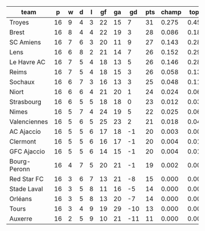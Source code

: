 |     team     | p  | w | d | l | gf | ga | gd  | pts | champ | top2  | top3  | top4  |  5-7  | bot4  | bot3  | bot2  |
|--------------|----|---|---|---|----|----|-----|-----|-------|-------|-------|-------|-------|-------|-------|-------|
| Troyes       | 16 | 9 | 4 | 3 | 22 | 15 |   7 |  31 | 0.275 | 0.451 | 0.581 | 0.686 | 0.193 | 0.000 | 0.000 | 0.000|
| Brest        | 16 | 8 | 4 | 4 | 22 | 19 |   3 |  28 | 0.086 | 0.182 | 0.285 | 0.384 | 0.273 | 0.006 | 0.002 | 0.000|
| SC Amiens    | 16 | 7 | 6 | 3 | 20 | 11 |   9 |  27 | 0.143 | 0.287 | 0.419 | 0.526 | 0.249 | 0.002 | 0.001 | 0.000|
| Lens         | 16 | 6 | 8 | 2 | 21 | 14 |   7 |  26 | 0.152 | 0.296 | 0.430 | 0.543 | 0.241 | 0.002 | 0.000 | 0.000|
| Le Havre AC  | 16 | 7 | 5 | 4 | 18 | 13 |   5 |  26 | 0.146 | 0.285 | 0.411 | 0.528 | 0.252 | 0.002 | 0.000 | 0.000|
| Reims        | 16 | 7 | 5 | 4 | 18 | 15 |   3 |  26 | 0.058 | 0.130 | 0.213 | 0.301 | 0.271 | 0.011 | 0.005 | 0.002|
| Sochaux      | 16 | 6 | 7 | 3 | 16 | 13 |   3 |  25 | 0.048 | 0.119 | 0.199 | 0.285 | 0.275 | 0.012 | 0.005 | 0.002|
| Niort        | 16 | 6 | 6 | 4 | 21 | 20 |   1 |  24 | 0.024 | 0.064 | 0.109 | 0.161 | 0.219 | 0.030 | 0.013 | 0.005|
| Strasbourg   | 16 | 6 | 5 | 5 | 18 | 18 |   0 |  23 | 0.012 | 0.032 | 0.063 | 0.106 | 0.170 | 0.057 | 0.029 | 0.011|
| Nimes        | 16 | 5 | 7 | 4 | 24 | 19 |   5 |  22 | 0.025 | 0.069 | 0.120 | 0.187 | 0.226 | 0.028 | 0.013 | 0.004|
| Valenciennes | 16 | 5 | 6 | 5 | 25 | 23 |   2 |  21 | 0.018 | 0.044 | 0.082 | 0.128 | 0.193 | 0.046 | 0.023 | 0.011|
| AC Ajaccio   | 16 | 5 | 5 | 6 | 17 | 18 |  -1 |  20 | 0.003 | 0.009 | 0.019 | 0.033 | 0.087 | 0.156 | 0.091 | 0.044|
| Clermont     | 16 | 5 | 5 | 6 | 16 | 17 |  -1 |  20 | 0.004 | 0.015 | 0.029 | 0.053 | 0.122 | 0.108 | 0.057 | 0.026|
| GFC Ajaccio  | 16 | 5 | 5 | 6 | 14 | 15 |  -1 |  20 | 0.004 | 0.012 | 0.025 | 0.044 | 0.109 | 0.121 | 0.065 | 0.028|
| Bourg-Peronn | 16 | 4 | 7 | 5 | 20 | 21 |  -1 |  19 | 0.002 | 0.007 | 0.014 | 0.029 | 0.084 | 0.174 | 0.096 | 0.044|
| Red Star FC  | 16 | 3 | 6 | 7 | 13 | 21 |  -8 |  15 | 0.000 | 0.001 | 0.001 | 0.003 | 0.014 | 0.515 | 0.373 | 0.233|
| Stade Laval  | 16 | 3 | 5 | 8 | 11 | 16 |  -5 |  14 | 0.000 | 0.001 | 0.001 | 0.003 | 0.011 | 0.532 | 0.384 | 0.238|
| Orléans      | 16 | 3 | 5 | 8 | 13 | 20 |  -7 |  14 | 0.000 | 0.000 | 0.000 | 0.001 | 0.008 | 0.626 | 0.489 | 0.322|
| Tours        | 16 | 3 | 4 | 9 | 19 | 29 | -10 |  13 | 0.000 | 0.000 | 0.000 | 0.000 | 0.002 | 0.777 | 0.665 | 0.502|
| Auxerre      | 16 | 2 | 5 | 9 | 10 | 21 | -11 |  11 | 0.000 | 0.000 | 0.000 | 0.000 | 0.001 | 0.796 | 0.688 | 0.529|
